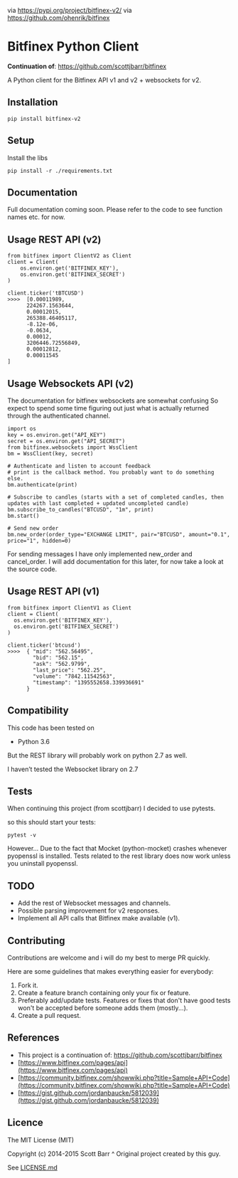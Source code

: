 via https://pypi.org/project/bitfinex-v2/
via  https://github.com/ohenrik/bitfinex




# Bitfinex Python Client

**Continuation of**: https://github.com/scottjbarr/bitfinex

A Python client for the Bitfinex API v1 and v2 + websockets for v2.

## Installation

    pip install bitfinex-v2

## Setup

Install the libs

    pip install -r ./requirements.txt

## Documentation

Full documentation coming soon. Please refer to the code to see function
names etc. for now.


## Usage REST API (v2)

    from bitfinex import ClientV2 as Client
    client = Client(
        os.environ.get('BITFINEX_KEY'),
        os.environ.get('BITFINEX_SECRET')
    )

    client.ticker('tBTCUSD')
    >>>>  [0.00011989,
          224267.1563644,
          0.00012015,
          265388.46405117,
          -8.12e-06,
          -0.0634,
          0.00012,
          3206446.72556849,
          0.00012812,
          0.00011545
    ]

## Usage Websockets API (v2)

The documentation for bitfinex websockets are somewhat confusing
So expect to spend some time figuring out just what is actually returned
through the authenticated channel.

    import os
    key = os.environ.get("API_KEY")
    secret = os.environ.get("API_SECRET")
    from bitfinex.websockets import WssClient
    bm = WssClient(key, secret)

    # Authenticate and listen to account feedback
    # print is the callback method. You probably want to do something else.
    bm.authenticate(print)

    # Subscribe to candles (starts with a set of completed candles, then updates with last completed + updated uncompleted candle)
    bm.subscribe_to_candles("BTCUSD", "1m", print)
    bm.start()

    # Send new order
    bm.new_order(order_type="EXCHANGE LIMIT", pair="BTCUSD", amount="0.1", price="1", hidden=0)

For sending messages I have only implemented new_order and cancel_order.
I will add documentation for this later, for now take a look at the source code.


## Usage REST API (v1)

    from bitfinex import ClientV1 as Client
    client = Client(
      os.environ.get('BITFINEX_KEY'),
      os.environ.get('BITFINEX_SECRET')
    )

    client.ticker('btcusd')
    >>>>  { "mid": "562.56495",
            "bid": "562.15",
            "ask": "562.9799",
            "last_price": "562.25",
            "volume": "7842.11542563",
            "timestamp": "1395552658.339936691"
          }


## Compatibility

This code has been tested on

- Python 3.6

But the REST library will probably work on python 2.7 as well.

I haven’t tested the Websocket library on 2.7

## Tests

When continuing this project (from scottjbarr) I decided to use pytests.

so this should start your tests:

    pytest -v

However... Due to the fact that Mocket (python-mocket) crashes whenever
pyopenssl is installed. Tests related to the rest library does now work unless
you uninstall pyopenssl.

## TODO

- Add the rest of Websocket messages and channels.
- Possible parsing improvement for v2 responses.
- Implement all API calls that Bitfinex make available (v1).

## Contributing

Contributions are welcome and i will do my best to merge PR quickly.

Here are some guidelines that makes everything easier for everybody:

1. Fork it.
1. Create a feature branch containing only your fix or feature.
1. Preferably add/update tests. Features or fixes that don't have good tests won't be accepted before someone adds them (mostly...).
1. Create a pull request.


## References

- This project is a continuation of: https://github.com/scottjbarr/bitfinex
- [https://www.bitfinex.com/pages/api](https://www.bitfinex.com/pages/api)
- [https://community.bitfinex.com/showwiki.php?title=Sample+API+Code](https://community.bitfinex.com/showwiki.php?title=Sample+API+Code)
- [https://gist.github.com/jordanbaucke/5812039](https://gist.github.com/jordanbaucke/5812039)

## Licence

The MIT License (MIT)

Copyright (c) 2014-2015 Scott Barr
^ Original project created by this guy.

See [LICENSE.md](LICENSE.md)
